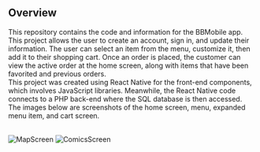 <h2>Overview</h2>
This repository contains the code and information for the BBMobile app. This project allows the user to create an account, sign in, and update their information. The user can select an item from the menu, customize it, then add it to their shopping cart. Once an order is placed, the customer can view the active order at the home screen, along with items that have been favorited and previous orders.<br>
This project was created using React Native for the front-end components, which involves JavaScript libraries. Meanwhile, the React Native code connects to a PHP back-end where the SQL database is then accessed.<br>
The images below are screenshots of the home screen, menu, expanded menu item, and cart screen.
<div><br><div>
  
![MapScreen](https://johndan2354.github.io/BBMobileImages/Map.PNG)  ![ComicsScreen](https://johndan2354.github.io/BBMobileImages/Comics.PNG)
